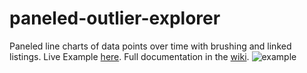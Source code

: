 # paneled-outlier-explorer
Paneled line charts of data points over time with brushing and linked listings. Live Example [here](https://rhoinc.github.io/viz-library/examples/0019-paneled-outlier-explorer/). Full documentation in the [wiki](https://github.com/RhoInc/paneled-outlier-explorer/wiki).
![example](https://user-images.githubusercontent.com/5428548/29187466-de7f4202-7ddd-11e7-8c32-8116427533b7.png)
